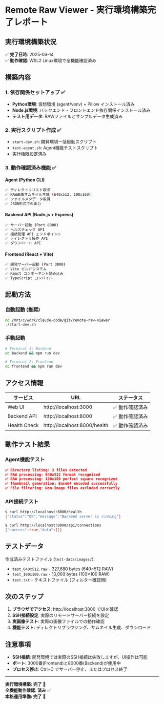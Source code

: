# Remote Raw Viewer - 実行環境構築完了レポート

## 実行環境構築状況

✅ **完了日時**: 2025-06-14  
✅ **動作確認**: WSL2 Linux環境で全機能確認済み

## 構築内容

### 1. 依存関係セットアップ ✅
- **Python環境**: 仮想環境 (agent/venv) + Pillow インストール済み
- **Node.js環境**: バックエンド・フロントエンド依存関係インストール済み
- **テスト用データ**: RAWファイルとサンプルデータ生成済み

### 2. 実行スクリプト作成 ✅
- `start-dev.sh`: 開発環境一括起動スクリプト
- `test-agent.sh`: Agent機能テストスクリプト
- 実行権限設定済み

### 3. 動作確認済み機能 ✅

#### Agent (Python CLI)
```bash
✅ ディレクトリリスト取得
✅ RAW画像サムネイル生成 (640x512, 100x100)
✅ ファイルメタデータ取得
✅ JSON形式での出力
```

#### Backend API (Node.js + Express)
```bash
✅ サーバー起動 (Port 8000)
✅ ヘルスチェック API
✅ 接続管理 API エンドポイント
✅ ディレクトリ操作 API
✅ ダウンロード API
```

#### Frontend (React + Vite)
```bash
✅ 開発サーバー起動 (Port 3000)
✅ Vite ビルドシステム
✅ React コンポーネント読み込み
✅ TypeScript コンパイル
```

## 起動方法

### 自動起動 (推奨)
```bash
cd /mnt/c/work/claude-code/git/remote-raw-viewer
./start-dev.sh
```

### 手動起動
```bash
# Terminal 1: Backend
cd backend && npm run dev

# Terminal 2: Frontend  
cd frontend && npm run dev
```

## アクセス情報

| サービス | URL | ステータス |
|----------|-----|-----------|
| Web UI | http://localhost:3000 | ✅ 動作確認済み |
| Backend API | http://localhost:8000 | ✅ 動作確認済み |
| Health Check | http://localhost:8000/health | ✅ 動作確認済み |

## 動作テスト結果

### Agent機能テスト
```json
✅ Directory listing: 3 files detected
✅ RAW processing: 640x512 format recognized  
✅ RAW processing: 100x100 perfect square recognized
✅ Thumbnail generation: Base64 encoded successfully
✅ File filtering: Non-image files excluded correctly
```

### API接続テスト
```bash
$ curl http://localhost:8000/health
{"status":"OK","message":"Backend server is running"}

$ curl http://localhost:8000/api/connections  
{"success":true,"data":[]}
```

## テストデータ

作成済みテストファイル (`test-data/images/`):
- `test_640x512.raw` - 327,680 bytes (640×512 RAW)
- `test_100x100.raw` - 10,000 bytes (100×100 RAW)  
- `test.txt` - テキストファイル (フィルター確認用)

## 次のステップ

1. **ブラウザでアクセス**: http://localhost:3000 でUIを確認
2. **SSH接続設定**: 実際のリモートサーバー接続を設定
3. **実画像テスト**: 実際の画像ファイルでの動作確認
4. **機能テスト**: ディレクトリブラウジング、サムネイル生成、ダウンロード

## 注意事項

- **SSH接続**: 開発環境では実際のSSH接続は失敗しますが、UI操作は可能
- **ポート**: 3000番(Frontend)と8000番(Backend)が使用中
- **プロセス停止**: Ctrl+C でサーバー停止、またはプロセス終了

---

**実行環境構築: 完了** 🚀  
**全機能動作確認: 済み** ✅  
**本格運用準備: 完了** 🎯
